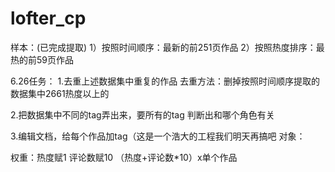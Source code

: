 # lofter_cp
样本：(已完成提取)
1）按照时间顺序：最新的前251页作品
2）按照热度排序：最热的前59页作品

6.26任务：
1.去重上述数据集中重复的作品
去重方法：删掉按照时间顺序提取的数据集中2661热度以上的

2.把数据集中不同的tag弄出来，要所有的tag
判断出和哪个角色有关

3.编辑文档，给每个作品加tag（这是一个浩大的工程我们明天再搞吧
对象：




权重：热度赋1 评论数赋10
（热度+评论数*10）x单个作品
